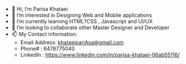 - 👋 Hi, I’m Parisa Khataei
- 👀 I’m interested in Designing Web and Mobile applications
- 🌱 I’m currently learning HTML?CSS , Javascript and UI/UX
- 💞️ I’m looking to collaborate other Master Designer and Developer 
- 📫 My Contact information: 
     - Email Address: khataeipariAsa@gmail.com
     - Phone# : 6478775040
     - LinkedIn : https://www.linkedin.com/in/parisa-khataei-06ab55116/
     

<!---
ParisKhataei/ParisKhataei is a ✨ special ✨ repository because its `README.md` (this file) appears on your GitHub profile.
You can click the Preview link to take a look at your changes.
--->
